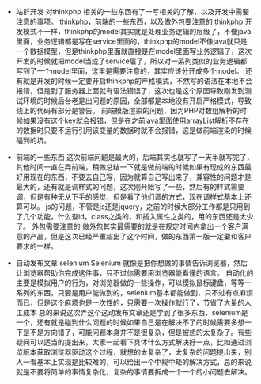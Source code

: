 - 站群开发
对thinkphp 相关的一些东西有了一写相关的了解，以及开发中需要注意的事项。
thinkphp，前端的一些东西，以及做外包要注意的
thinkphp
开发模式不一样，thinkphp的model其实就是处理业务逻辑的层级了，不像java里面，业务逻辑都是写在service里面的，thinkphp的model不像java就只是一个数据模型，但是thinkphp里面就直接是在model里面写业务逻辑了，这次开发的时候就把model当成了service层了，所以对一系列类似的业务逻辑都写到了一个model里面，这里是需要注意的，其实应该分开成多个model。
还有就是开发的时候一定要开启thinkphp的严格模式，不然写的语法在本地不会报错，但是到了服务器上面就有语法错误了，这次也是这个原因导致刚发到测试环境的时候后台老是出问题的原因，全部都是本地没有开启严格模式，导致线上的代码有部分是警告。
前端模版渲染的问题，因为PHP对数组解析的时候如果没有这个key就会报错，但是在之前java里面使用arrayList解析不存在的数据时只要不运行引用该变量的数据时就不会报错，这是做前端渲染的时候碰到的坑。
- 前端的一些东西
这次前端问题是最大的，后端其实也就写了一天半就写完了，其他时间一直在弄前端，稍微总结一下就是做前端的时候如果有现成的东西最好用现在的东西，不要去自己写，因为就算自己写出来了，兼容性的问题才是最大的，还有就是调样式的问题，这次刚开始写了一些，然后有的样式需要调，但是有种无从下手的感觉，但是看了他们调的方式，现在调样式基本上还算可以。
js的问题，不管是js还是jquery，之前的时候大部分工作都是只用到了几个功能，什么查id，class之类的，和插入属性之类的，用的东西还是太少了。
外包需要注意的
做外包其实最需要的就是在规定时间内拿出一个客户满意的产品，但是这次已经严重超出了这个时间，做的东西第一版一定要和客户要求的一样。

- 自动发布文章
selenium
Selenium 就像是把你想做的事情告诉浏览器，然后让浏览器帮助你完成这件事，只不过你需要用浏览器能看懂的语言。
自动化的主要是模拟用户的行为，对浏览器做的一些操作，可以模拟鼠标键盘，等等一系列的东西，只要是用户能做到的，selenium基本都能做到，只不过有点麻烦而已，但是这个麻烦也是一次性的，只需要一次操作就行了，节省了大量的人工成本
总的来说这次弄这个这动发布文章还是学到了很多东西，selenium是一个，还有就是碰到什么问题的时候如果自己是在解决不了的时候需要多想一下是不是方向错了，可能问题本身并不是很复杂，但是被想的太复杂了。有些疑问可以适当的提出来，大家一起看下具体什么方式解决好一点，比如通过浏览版本获取浏览器驱动这个过程，就想的太复杂了，太复杂的问题提出来，别人一看基本上实现是比较难的，可以给出一个中规中矩的解决方式，总的来说就是不要将简单的事情复杂化，复杂的事情要拆成一个一个的小问题去解决。